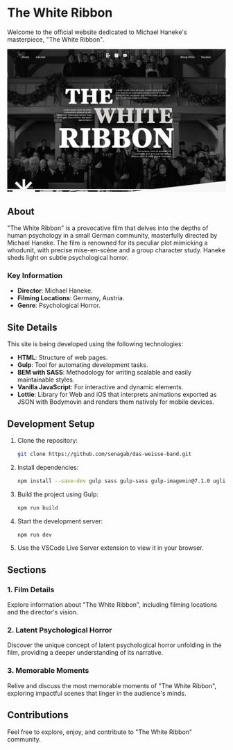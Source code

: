 # The White Ribbon

Welcome to the official website dedicated to Michael Haneke's masterpiece, "The White Ribbon".

![Screenshot Home](https://github.com/senagab/servidores-estaticos/blob/main/white_ribbon.png)

## About

"The White Ribbon" is a provocative film that delves into the depths of human psychology in a small German community, masterfully directed by Michael Haneke. The film is renowned for its peculiar plot mimicking a whodunit, with precise mise-en-scène and a group character study. Haneke sheds light on subtle psychological horror.

### Key Information

- **Director**: Michael Haneke.
- **Filming Locations**: Germany, Austria.
- **Genre**: Psychological Horror.

## Site Details

This site is being developed using the following technologies:

- **HTML**: Structure of web pages.
- **Gulp**: Tool for automating development tasks.
- **BEM with SASS**: Methodology for writing scalable and easily maintainable styles.
- **Vanilla JavaScript**: For interactive and dynamic elements.
- **Lottie**: Library for Web and iOS that interprets animations exported as JSON with Bodymovin and renders them natively for mobile devices.

## Development Setup

1. Clone the repository:
    ```bash
    git clone https://github.com/senagab/das-weisse-band.git
    ```

2. Install dependencies:
    ```bash
    npm install --save-dev gulp sass gulp-sass gulp-imagemin@7.1.0 uglify 
    ```

3. Build the project using Gulp:
    ```bash
    npm run build
    ```

4. Start the development server:
    ```bash
    npm run dev
    ```

5. Use the VSCode Live Server extension to view it in your browser.

## Sections

### 1. Film Details

Explore information about "The White Ribbon", including filming locations and the director's vision.

### 2. Latent Psychological Horror

Discover the unique concept of latent psychological horror unfolding in the film, providing a deeper understanding of its narrative.

### 3. Memorable Moments

Relive and discuss the most memorable moments of "The White Ribbon", exploring impactful scenes that linger in the audience's minds.

## Contributions

Feel free to explore, enjoy, and contribute to "The White Ribbon" community.

